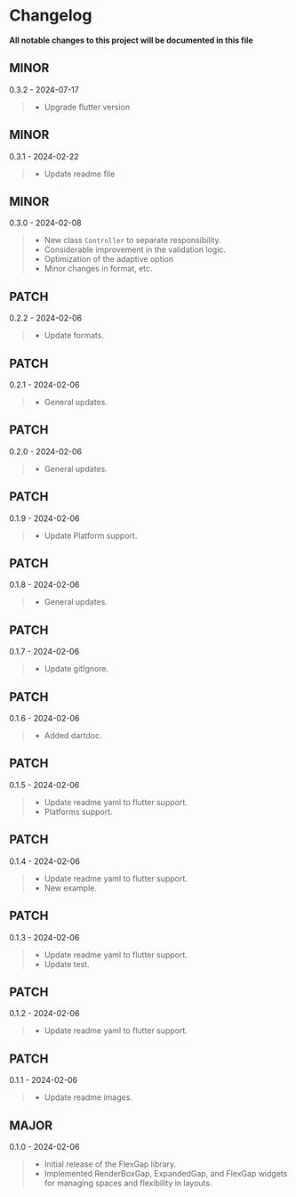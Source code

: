 # Changelog

**All notable changes to this project will be documented in this file**

## MINOR
0.3.2 - 2024-07-17
> - Upgrade flutter version

## MINOR
0.3.1 - 2024-02-22
> - Update readme file

## MINOR
0.3.0 - 2024-02-08
> - New class `Controller` to separate responsibility.
> - Considerable improvement in the validation logic.
> - Optimization of the adaptive option
> - Minor changes in format, etc.

## PATCH
0.2.2 - 2024-02-06
> - Update formats.

## PATCH
0.2.1 - 2024-02-06
> - General updates.

## PATCH
0.2.0 - 2024-02-06
> - General updates.

## PATCH
0.1.9 - 2024-02-06
> - Update Platform support.

## PATCH
0.1.8 - 2024-02-06
> - General updates.

## PATCH
0.1.7 - 2024-02-06
> - Update gitIgnore.

## PATCH
0.1.6 - 2024-02-06
> - Added dartdoc.

## PATCH
0.1.5 - 2024-02-06
> - Update readme yaml to flutter support.
> - Platforms support.

## PATCH
0.1.4 - 2024-02-06
> - Update readme yaml to flutter support.
> - New example.

## PATCH
0.1.3 - 2024-02-06
> - Update readme yaml to flutter support.
> - Update test.

## PATCH
0.1.2 - 2024-02-06
> - Update readme yaml to flutter support.

## PATCH
0.1.1 - 2024-02-06
> - Update readme images.

## MAJOR
0.1.0 - 2024-02-06
> - Initial release of the FlexGap library.
> - Implemented RenderBoxGap, ExpandedGap, and FlexGap widgets for managing spaces and flexibility in layouts.